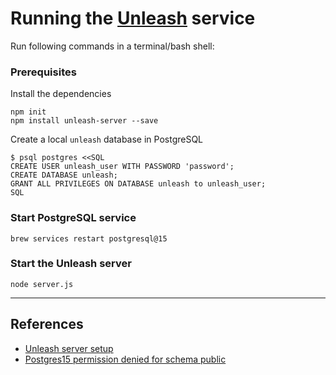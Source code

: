 # Running the [Unleash](https://www.getunleash.io) service

Run following commands in a terminal/bash shell:

### Prerequisites
Install the dependencies

```shell
npm init
npm install unleash-server --save
```

Create a local `unleash` database in PostgreSQL
```shell
$ psql postgres <<SQL
CREATE USER unleash_user WITH PASSWORD 'password';
CREATE DATABASE unleash;
GRANT ALL PRIVILEGES ON DATABASE unleash to unleash_user;
SQL
```

### Start PostgreSQL service
```shell
brew services restart postgresql@15
```

### Start the Unleash server
```shell
node server.js
```

---
## References

* [Unleash server setup](https://docs.getunleash.io/using-unleash/deploy/getting-started)
* [Postgres15 permission denied for schema public](https://stackoverflow.com/questions/74110708/postgres-15-permission-denied-for-schema-public)